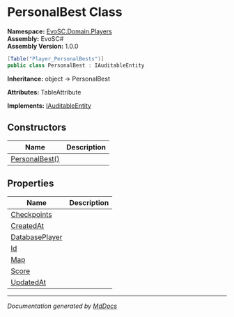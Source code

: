 ﻿<!--  
  <auto-generated>   
    The contents of this file were generated by a tool.  
    Changes to this file may be list if the file is regenerated  
  </auto-generated>   
-->

# PersonalBest Class

**Namespace:** [EvoSC.Domain.Players](../index.md)  
**Assembly:** EvoSC\#  
**Assembly Version:** 1.0.0

```csharp
[Table("Player_PersonalBests")]
public class PersonalBest : IAuditableEntity
```

**Inheritance:** object → PersonalBest

**Attributes:** TableAttribute

**Implements:** [IAuditableEntity](../../IAuditableEntity/index.md)

## Constructors

| Name                                    | Description |
| --------------------------------------- | ----------- |
| [PersonalBest()](constructors/index.md) |             |

## Properties

| Name                                           | Description |
| ---------------------------------------------- | ----------- |
| [Checkpoints](properties/Checkpoints.md)       |             |
| [CreatedAt](properties/CreatedAt.md)           |             |
| [DatabasePlayer](properties/DatabasePlayer.md) |             |
| [Id](properties/Id.md)                         |             |
| [Map](properties/Map.md)                       |             |
| [Score](properties/Score.md)                   |             |
| [UpdatedAt](properties/UpdatedAt.md)           |             |

___

*Documentation generated by [MdDocs](https://github.com/ap0llo/mddocs)*
